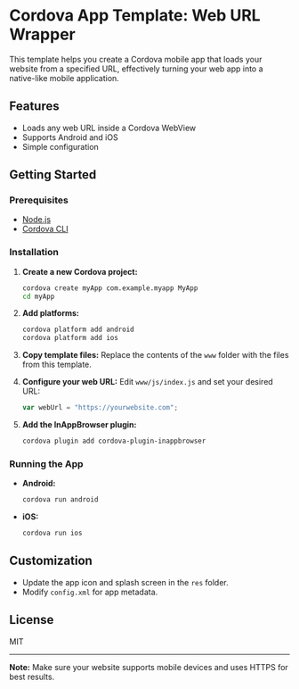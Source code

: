 # Cordova App Template: Web URL Wrapper

This template helps you create a Cordova mobile app that loads your website from a specified URL, effectively turning your web app into a native-like mobile application.

## Features

- Loads any web URL inside a Cordova WebView
- Supports Android and iOS
- Simple configuration

## Getting Started

### Prerequisites

- [Node.js](https://nodejs.org/)
- [Cordova CLI](https://cordova.apache.org/)

### Installation

1. **Create a new Cordova project:**
   ```bash
   cordova create myApp com.example.myapp MyApp
   cd myApp
   ```

2. **Add platforms:**
   ```bash
   cordova platform add android
   cordova platform add ios
   ```

3. **Copy template files:**
   Replace the contents of the `www` folder with the files from this template.

4. **Configure your web URL:**
   Edit `www/js/index.js` and set your desired URL:
   ```javascript
   var webUrl = "https://yourwebsite.com";
   ```

5. **Add the InAppBrowser plugin:**
   ```bash
   cordova plugin add cordova-plugin-inappbrowser
   ```

### Running the App

- **Android:**
  ```bash
  cordova run android
  ```
- **iOS:**
  ```bash
  cordova run ios
  ```

## Customization

- Update the app icon and splash screen in the `res` folder.
- Modify `config.xml` for app metadata.

## License

MIT

---

**Note:** Make sure your website supports mobile devices and uses HTTPS for best results.